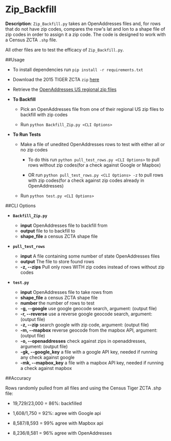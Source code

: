 # Zip_Backfill

**Description**: `Zip_Backfill.py` takes an OpenAddresses files and, for rows that do not have zip codes, compares the row's lat and lon to a shape file of zip codes in order to assign it a zip code. The code is designed to work with a Census ZCTA `.shp` file.

All other files are to test the efficacy of `Zip_Backfill.py`.

##Usage

- To install dependencies run `pip install -r requirements.txt`

- Download the 2015 TIGER ZCTA `zip` [here](https://www.census.gov/geo/maps-data/data/tiger-line.html)

- Retrieve the [OpenAddresses US regional zip files](http://results.openaddresses.io/)

- **To Backfill**

	- Pick an OpenAddresses file from one of their regional US zip files to backfill with zip codes

	- Run `python Backfill_Zip.py <CLI Options>`

- **To Run Tests**

	- Make a file of unedited OpenAddresses rows to test with either all or no zip codes

		- To do this run `python pull_test_rows.py <CLI Options>` to pull rows without zip codes(for a check against Google or Mapbox) 

		- OR run `python pull_test_rows.py <CLI Options> -z` to pull rows with zip codes(for a check against zip codes already in OpenAddresses)

	- Run `python test.py <CLI Options>`

##CLI Options

- **`Backfill_Zip.py`**

	- **input** OpenAddresses file to backfill from
	- **output** file to to backfill to
	- **shape_file** a census ZCTA shape file

- **`pull_test_rows`**

	- **input** A file containing some number of state OpenAddresses files
	- **output** The file to store found rows
	- **-z, --zips** Pull only rows WITH zip codes instead of rows without zip codes

- **`test.py`**

	- **input** OpenAddresses file to take rows from
	- **shape_file** a census ZCTA shape file
	- **number** the number of rows to test
	- **-g, --google** use google geocode search, argument: (output file)
	- **-r, --reverse** use a reverse google geocode search, argument: (output file)
	- **-z, --zip** search google with zip code, argument: (output file)
	- **-m, --mapbox** reverse geocode from the mapbox API, argument: (output file)
	- **-o, --openaddresses** check against zips in openaddresses, argument: (output file)
	- **-gk, --google_key** a file with a google API key, needed if running any check against google
	- **-mk, --mapbox_key** a file with a mapbox API key, needed if running a check against mapbox


##Accuracy

Rows randomly pulled from all files and using the Census Tiger ZCTA .shp file:

- 19,729/23,000 = 86%: backfilled

- 1,608/1,750 = 92%: agree with Google api

- 8,587/8,593 = 99% agree with Mapbox api

- 8,236/8,581 = 96% agree with OpenAddresses



